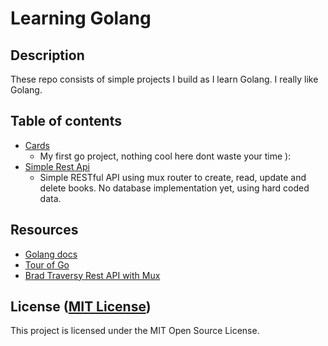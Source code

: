 Learning Golang
===================
## Description

These repo consists of simple projects I build as I learn Golang. I really like Golang.

## Table of contents

* [Cards](https://github.com/jakhax/learning-golang/tree/master/cards)
  * My first go project, nothing cool here dont waste your time ):
* [Simple Rest Api](https://github.com/jakhax/learning-golang/tree/master/simple_rest_api)
  * Simple RESTful API using mux router to create, read, update and delete books. No database implementation yet, using hard coded data.

## Resources

* [Golang docs](https://golang.org)
* [Tour of Go](https://tour.golang.org)
* [ Brad Traversy Rest API with Mux](https://www.youtube.com/watch?v=SonwZ6MF5BE&t=2045s)

## License ([MIT License](http://choosealicense.com/licenses/mit/))
This project is licensed under the MIT Open Source License.
